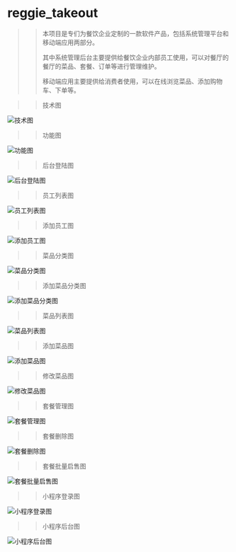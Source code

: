 # reggie_takeout

>>本项目是专们为餐饮企业定制的一款软件产品，包括系统管理平台和移动端应用两部分。
>>
>>其中系统管理后台主要提供给餐饮企业内部员工使用，可以对餐厅的餐厅的菜品、套餐、订单等进行管理维护。
>>
>>移动端应用主要提供给消费者使用，可以在线浏览菜品、添加购物车、下单等。

>>技术图

![技术图](https://github.com/YyXCyj/reggie_takeout/blob/master/images/%E6%8A%80%E6%9C%AF.png)

>>功能图

![功能图](https://github.com/YyXCyj/reggie_takeout/blob/master/images/%E5%8A%9F%E8%83%BD.png)

>>后台登陆图

![后台登陆图](https://github.com/YyXCyj/reggie_takeout/blob/master/images/%E7%99%BB%E5%BD%95.png)

>>员工列表图

![员工列表图](https://github.com/YyXCyj/reggie_takeout/blob/master/images/%E5%91%98%E5%B7%A5%E5%88%97%E8%A1%A8.png)

>>添加员工图

![添加员工图](https://github.com/YyXCyj/reggie_takeout/blob/master/images/%E6%B7%BB%E5%8A%A0%E5%91%98%E5%B7%A5.png)

>>菜品分类图

![菜品分类图](https://github.com/YyXCyj/reggie_takeout/blob/master/images/%E8%8F%9C%E5%93%81%E5%88%86%E7%B1%BB.png)

>>添加菜品分类图

![添加菜品分类图](https://github.com/YyXCyj/reggie_takeout/blob/master/images/%E6%B7%BB%E5%8A%A0%E8%8F%9C%E5%93%81%E5%88%86%E7%B1%BB.png)

>>菜品列表图

![菜品列表图](https://github.com/YyXCyj/reggie_takeout/blob/master/images/%E8%8F%9C%E5%93%81%E5%88%97%E8%A1%A8.png)

>>添加菜品图

![添加菜品图](https://github.com/YyXCyj/reggie_takeout/blob/master/images/%E6%B7%BB%E5%8A%A0%E8%8F%9C%E5%93%81.png)

>>修改菜品图

![修改菜品图](https://github.com/YyXCyj/reggie_takeout/blob/master/images/%E4%BF%AE%E6%94%B9%E8%8F%9C%E5%93%81%E4%BF%A1%E6%81%AF.png)

>>套餐管理图

![套餐管理图](https://github.com/YyXCyj/reggie_takeout/blob/master/images/%E5%A5%97%E9%A4%90%E7%AE%A1%E7%90%86.png)

>>套餐删除图

![套餐删除图](https://github.com/YyXCyj/reggie_takeout/blob/master/images/%E5%88%A0%E9%99%A4%E5%A5%97%E9%A4%903.png)

>>套餐批量启售图

![套餐批量启售图](https://github.com/YyXCyj/reggie_takeout/blob/master/images/%E6%89%B9%E9%87%8F%E5%90%AF%E5%85%BD.png)

>>小程序登录图

![小程序登录图](https://github.com/YyXCyj/reggie_takeout/blob/master/images/%E5%B0%8F%E7%A8%8B%E5%BA%8F%E7%99%BB%E5%BD%95.png)

>>小程序后台图

![小程序后台图](https://github.com/YyXCyj/reggie_takeout/blob/master/images/%E5%B0%8F%E7%A8%8B%E5%BA%8F%E5%90%8E%E5%8F%B0.png)

>>
